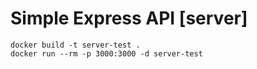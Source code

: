 # Simple Express API [server]

```
docker build -t server-test .
docker run --rm -p 3000:3000 -d server-test
```